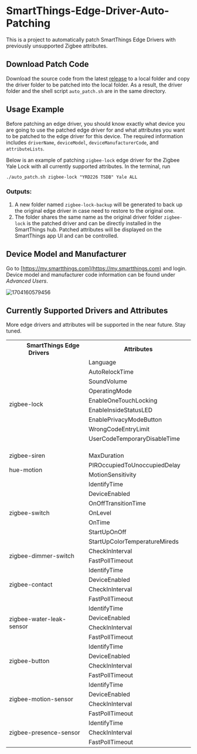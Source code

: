 # SmartThings-Edge-Driver-Auto-Patching
This is a project to automatically patch SmartThings Edge Drivers with previously unsupported Zigbee attributes.


## Download Patch Code 
Download the source code from the latest [release](https://github.com/XueningXu/SmartThings-Edge-Driver-Auto-Patching/releases/tag/sourceCode) to a local folder and copy the driver folder to be patched into the local folder. As a result, the driver folder and the shell script `auto_patch.sh` are in the same directory.
<!---
The resulting directory tree should be as follows:
```
local-folder
├── cap-patches
│   ├── button_patch.lua
│   ├── contact_patch.lua
│   ├── dimmer_patch.lua
│   ├── hue_patch.lua
│   ├── lock_patch.lua
│   ├── motion_patch.lua
│   ├── presence_patch.lua
│   ├── siren_patch.lua
│   ├── switch_patch.lua
│   └── water_patch.lua
├── subdrivers
│   ├── button-patch
|       └── init.lua
│   ├── contact-patch
|       └── init.lua
│   ├── dimmer-patch
|       └── init.lua
│   ├── hue-patch
|       └── init.lua
│   ├── lock-patch
|       └── init.lua
│   ├── motion-patch
|       └── init.lua
│   ├── presence-patch
|       └── init.lua
│   ├── siren-patch
|       └── init.lua
│   ├── switch-patch
|       └── init.lua
│   └── water-patch
|       └── init.lua
├── auto_patch.sh
├── 1_patch_profiles.py
├── 2_patch_handlers.py
├── 3_patch_subdriver.py
├── custom_capability_list.config
├── driver2patch.config
└── zigbee-lock            <-- This is the SmartThings edge driver to be patched
```
--->

## Usage Example
Before patching an edge driver, you should know exactly what device you are going to use the patched edge driver for and what attributes you want to be patched to the edge driver for this device. 
The required information includes `driverName`, `deviceModel`, `deviceManufacturerCode`, and `attributeLists`.

Below is an example of patching `zigbee-lock` edge driver for the Zigbee Yale Lock with all currently supported attributes. In the terminal, run
```
./auto_patch.sh zigbee-lock "YRD226 TSDB" Yale ALL
```

### Outputs:
1. A new folder named `zigbee-lock-backup` will be generated to back up the original edge driver in case need to restore to the original one. 
2. The folder shares the same name as the original driver folder `zigbee-lock` is the patched driver and can be directly installed in the SmartThings hub. Patched attributes will be displayed on the SmartThings app UI and can be controlled.

## Device Model and Manufacturer
Go to [https://my.smartthings.com](https://my.smartthings.com) and login. Device model and manufacturer code information can be found under *Advanced Users*. 

![1704160579456](https://github.com/XueningXu/SmartThings-Edge-Driver-Auto-Patching/assets/47044598/7806bb39-9751-47f2-9a0a-58e651aa2445)



## Currently Supported Drivers and Attributes

More edge drivers and attributes will be supported in the near future. Stay tuned.

<table>
  <tr>
    <th> &nbsp;&nbsp;&nbsp;&nbsp;&nbsp;&nbsp;&nbsp;&nbsp; SmartThings Edge Drivers &nbsp;&nbsp;&nbsp;&nbsp;&nbsp;&nbsp;&nbsp;&nbsp;</th>
    <th> &nbsp;&nbsp;&nbsp;&nbsp;&nbsp;&nbsp;&nbsp;&nbsp; Attributes &nbsp;&nbsp;&nbsp;&nbsp;&nbsp;&nbsp;&nbsp;&nbsp;</th>
  </tr>
  <tr>
    <td rowspan="9">zigbee-lock</td>
    <td>Language</td>
  </tr>
  <tr><td>AutoRelockTime</td></tr>
  <tr><td>SoundVolume</td></tr>
  <tr><td>OperatingMode</td></tr>
  <tr><td>EnableOneTouchLocking</td></tr>
  <tr><td>EnableInsideStatusLED</td></tr>
  <tr><td>EnablePrivacyModeButton</td></tr>
  <tr><td>WrongCodeEntryLimit</td></tr>
  <tr><td>UserCodeTemporaryDisableTime &nbsp;&nbsp;&nbsp;&nbsp;&nbsp;&nbsp;&nbsp;&nbsp;</td></tr>
    
  <tr>
    <td>zigbee-siren</td>
    <td>MaxDuration</td>
  </tr>

  <tr>
    <td rowspan="2">hue-motion</td>
    <td>PIROccupiedToUnoccupiedDelay</td>
  </tr>
  <tr><td>MotionSensitivity</td></tr>

  <tr>
    <td rowspan="7">zigbee-switch</td>
    <td>IdentifyTime</td>
  </tr>
  <tr><td>DeviceEnabled</td></tr>
  <tr><td>OnOffTransitionTime</td></tr>
  <tr><td>OnLevel</td></tr>
  <tr><td>OnTime</td></tr>
  <tr><td>StartUpOnOff</td></tr>
  <tr><td>StartUpColorTemperatureMireds</td></tr>

  <tr>
    <td rowspan="2">zigbee-dimmer-switch</td>
    <td>CheckInInterval</td>
  </tr>
  <tr><td>FastPollTimeout</td></tr>

  <tr>
    <td rowspan="4">zigbee-contact</td>
    <td>IdentifyTime</td>
  </tr>
  <tr><td>DeviceEnabled</td></tr>
  <tr><td>CheckInInterval</td></tr>
  <tr><td>FastPollTimeout</td></tr>

  <tr>
    <td rowspan="4">zigbee-water-leak-sensor</td>
    <td>IdentifyTime</td>
  </tr>
  <tr><td>DeviceEnabled</td></tr>
  <tr><td>CheckInInterval</td></tr>
  <tr><td>FastPollTimeout</td></tr>

  <tr>
    <td rowspan="4">zigbee-button</td>
    <td>IdentifyTime</td>
  </tr>
  <tr><td>DeviceEnabled</td></tr>
  <tr><td>CheckInInterval</td></tr>
  <tr><td>FastPollTimeout</td></tr>

  <tr>
    <td rowspan="4">zigbee-motion-sensor</td>
    <td>IdentifyTime</td>
  </tr>
  <tr><td>DeviceEnabled</td></tr>
  <tr><td>CheckInInterval</td></tr>
  <tr><td>FastPollTimeout</td></tr>

  <tr>
    <td rowspan="3">zigbee-presence-sensor</td>
    <td>IdentifyTime</td>
  </tr>
  <tr><td>CheckInInterval</td></tr>
  <tr><td>FastPollTimeout</td></tr>
</table>



